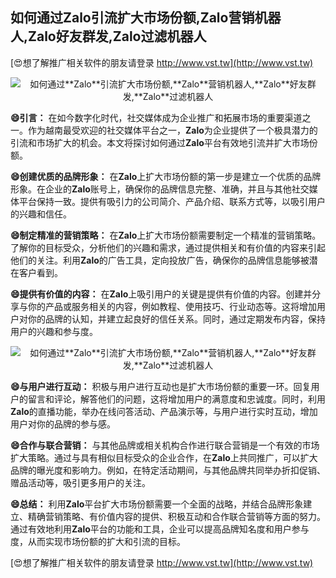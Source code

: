 ## **如何通过**Zalo**引流扩大市场份额,**Zalo**营销机器人,**Zalo**好友群发,**Zalo**过滤机器人**

[😍想了解推广相关软件的朋友请登录 http://www.vst.tw](http://www.vst.tw)

 <center><img src="https://vst.tw/MP4/tuiguang/png/0.png" alt="如何通过**Zalo**引流扩大市场份额,**Zalo**营销机器人,**Zalo**好友群发,**Zalo**过滤机器人"></center>

**😄引言：**
在如今数字化时代，社交媒体成为企业推广和拓展市场的重要渠道之一。作为越南最受欢迎的社交媒体平台之一，**Zalo**为企业提供了一个极具潜力的引流和市场扩大的机会。本文将探讨如何通过**Zalo**平台有效地引流并扩大市场份额。

**😄创建优质的品牌形象：**
在**Zalo**上扩大市场份额的第一步是建立一个优质的品牌形象。在企业的**Zalo**账号上，确保你的品牌信息完整、准确，并且与其他社交媒体平台保持一致。提供有吸引力的公司简介、产品介绍、联系方式等，以吸引用户的兴趣和信任。

**😄制定精准的营销策略：**
在**Zalo**上扩大市场份额需要制定一个精准的营销策略。了解你的目标受众，分析他们的兴趣和需求，通过提供相关和有价值的内容来引起他们的关注。利用**Zalo**的广告工具，定向投放广告，确保你的品牌信息能够被潜在客户看到。

**😄提供有价值的内容：**
在**Zalo**上吸引用户的关键是提供有价值的内容。创建并分享与你的产品或服务相关的内容，例如教程、使用技巧、行业动态等。这将增加用户对你的品牌的认知，并建立起良好的信任关系。同时，通过定期发布内容，保持用户的兴趣和参与度。

 <center><img src="https://vst.tw/MP4/tuiguang/png/3.png" alt="如何通过**Zalo**引流扩大市场份额,**Zalo**营销机器人,**Zalo**好友群发,**Zalo**过滤机器人"></center>

**😄与用户进行互动：**
积极与用户进行互动也是扩大市场份额的重要一环。回复用户的留言和评论，解答他们的问题，这将增加用户的满意度和忠诚度。同时，利用**Zalo**的直播功能，举办在线问答活动、产品演示等，与用户进行实时互动，增加用户对你的品牌的参与感。

**😄合作与联合营销：**
与其他品牌或相关机构合作进行联合营销是一个有效的市场扩大策略。通过与具有相似目标受众的企业合作，在**Zalo**上共同推广，可以扩大品牌的曝光度和影响力。例如，在特定活动期间，与其他品牌共同举办折扣促销、赠品活动等，吸引更多用户的关注。

**😄总结：**
利用**Zalo**平台扩大市场份额需要一个全面的战略，并结合品牌形象建立、精确营销策略、有价值内容的提供、积极互动和合作联合营销等方面的努力。通过有效地利用**Zalo**平台的功能和工具，企业可以提高品牌知名度和用户参与度，从而实现市场份额的扩大和引流的目标。

[😍想了解推广相关软件的朋友请登录 http://www.vst.tw](http://www.vst.tw)



